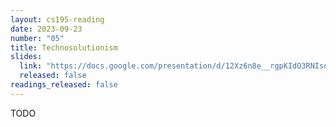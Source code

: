 ```yaml
---
layout: cs195-reading
date: 2023-09-23
number: "05"
title: Technosolutionism
slides:
  link: "https://docs.google.com/presentation/d/12Xz6n8e__rgpKIdO3RNIsoS_KsmNeAIpHBHY6mWU-1s/edit#slide=id.g1f165ddcf1e_0_140"
  released: false
readings_released: false
---
```


TODO
